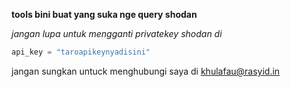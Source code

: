 **tools bini buat yang suka nge query shodan**

_jangan lupa untuk mengganti privatekey shodan di_

```python
api_key = "taroapikeynyadisini"
```

jangan sungkan untuck menghubungi saya di [khulafau@rasyid.in](mailto:khulafaur@rasyid.in)